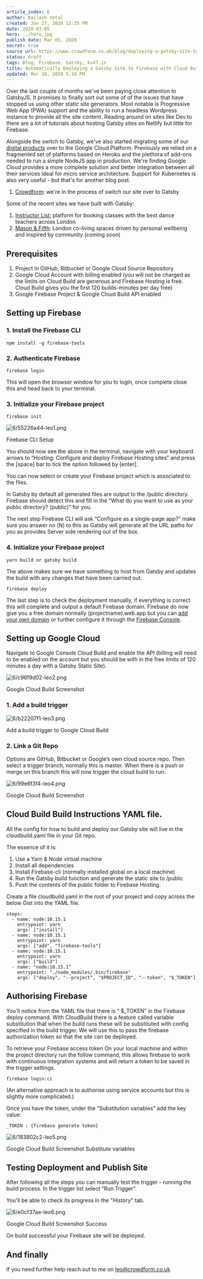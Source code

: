 ```yaml
---
article_index: 6
author: Kailash Vetal
created: Jan 27, 2020 12:35 PM
date: 2020-03-05
hero: ../hero.jpg
publish date: Mar 05, 2020
secret: true
source url: https://www.crowdform.co.uk/blog/deploying-a-gatsby-site-to-firebase-with-google-cloud-build
status: draft
tags: Blog, Firebase, Gatsby, kv47.in
title: Automatically Deploying a Gatsby Site to Firebase with Cloud Build (CI/CD)
updated: Mar 10, 2020 5:10 PM
---
```

Over the last couple of months we've been paying close attention to GatsbyJS. It promises to finally sort out some of of the issues that have stopped us using other static site generators. Most notable is Progressive Web App (PWA) support and the ability to run a headless Wordpress instance to provide all the site content. Reading around on sites like Dev.to there are a lot of tutorials about hosting Gatsby sites on Netlify but little for Firebase.

Alongside the switch to Gatsby, we've also started migrating some of our [digital products](https://www.crowdform.co.uk/blog/what-is-a-digital-product) over to the Google Cloud Platform. Previously we relied on a fragmented set of platforms based on Heroku and the plethora of add-ons needed to run a simple NodeJS app in production. We're finding Google Cloud provides a more complete solution and better integration between all their services ideal for micro service architecture. Support for Kubernetes is also very useful - but that's for another blog post.

1. [Crowdform](https://www.crowdform.co.uk/): we're in the process of switch our site over to Gatsby

Some of the recent sites we have built with Gatsby:

1. [Instructor List:](https://inference.exchange/) platform for booking classes with the best dance teachers across London
2. [Mason & Fifth](https://www.crowdform.co.uk/work/mason-fifth): London co-living spaces driven by personal wellbeing and inspired by community (coming soon)

## Prerequisites

1. Project in GitHub, Bitbucket or Google Cloud Source Repository
2. Google Cloud Account with billing enabled (you will not be charged as the limits on Cloud Build are generous and Firebase Hosting is free. Cloud Build gives you the first 120 builds-minutes per day free)
3. Google Firebase Project & Google Cloud Build API enabled

## Setting up Firebase

### 1. Install the Firebase CLI

`npm install -g firebase-tools`

### 2. Authenticate Firebase

`firebase login`

This will open the browser window for you to login, once complete close this and head back to your terminal.

### 3. Initialize your Firebase project

`firebase init`

![6/55226a44-leo1.png](6/55226a44-leo1.png)

Firebase CLI Setup

You should now see the above in the terminal, navigate with your keyboard arrows to “Hosting: Configure and deploy Firebase Hosting sites” and press the [space] bar to tick the option followed by [enter].

You can now select or create your Firebase project which is associated to the files.

In Gatsby by default all generated files are output to the /public directory. Firebase should detect this and fill in the “What do you want to use as your public directory? (public)” for you.

The next step Firebase CLI will ask “Configure as a single-page app?” make sure you answer no (N) to this as Gatsby will generate all the URL paths for you as provides Server side rendering out of the box.

### 4. Initialize your Firebase project

`yarn build or gatsby build`

The above makes sure we have something to host from Gatsby and updates the build with any changes that have been carried out.

`firebase deploy`

The last step is to check the deployment manually, if everything is correct this will complete and output a default Firebase domain. Firebase do now give you a free domain normally (projectname).web.app but you can [add your own domain](https://support.google.com/firebase/answer/9137747?hl=en) or further configure it through the [Firebase Console](https://console.firebase.google.com/).

## Setting up Google Cloud

Navigate to Google Console Cloud Build and enable the API (billing will need to be enabled on the account but you should be with in the free limits of 120 minutes a day with a Gatsby Static Site).

![6/c96f9d02-leo2.png](6/c96f9d02-leo2.png)

Google Cloud Build Screenshot

### 1. Add a build trigger

![6/b22207f1-leo3.png](6/b22207f1-leo3.png)

Add a build trigger to Google Cloud Build

### 2. Link a Git Repo

Options are GitHub, Bitbucket or Google’s own cloud source repo. Then select a trigger branch, normally this is master. When there is a push or merge on this branch this will now trigger the cloud build to run.

![6/99e6f3f4-leo4.png](6/99e6f3f4-leo4.png)

Google Cloud Build Screenshot

## Cloud Build Build Instructions YAML file.

All the config for how to build and deploy our Gatsby site will live in the cloudbuild.yaml file in your Git repo.

The essence of it is:

1. Use a Yarn & Node virtual machine
2. Install all dependencies
3. Install Firebase-cli (normally installed global on a local machine)
4. Run the Gatsby build function and generate the static site to /public
5. Push the contents of the public folder to Firebase Hosting.

Create a file cloudbuild.yaml in the root of your project and copy across the below Gist into the YAML file.

    steps: 
      - name: node:10.15.1 
        entrypoint: yarn 
        args: ["install"] 
      - name: node:10.15.1 
        entrypoint: yarn 
        args: ["add", "firebase-tools"]
      - name: node:10.15.1 
        entrypoint: yarn 
        args: ["build"] 
      - name: "node:10.15.1" 
        entrypoint: "./node_modules/.bin/firebase" 
        args: ["deploy", "--project", "$PROJECT_ID", "--token", "$_TOKEN"]

## Authorising Firebase

You’ll notice from the YAML file that there is “ $_TOKEN” in the Firebase deploy command. With CloudBuild there is a feature called variable substitution that when the build runs these will be substituted with config specified in the build trigger. We will use this to pass the firebase authorization token so that the site can be deployed.

To retrieve your Firebase access token On your local machine and within the project directory run the follow command, this allows firebase to work with continuous integration systems and will return a token to be saved in the trigger settings.

`firebase login:ci`

(An alternative approach is to authorise using service accounts but this is slightly more complicated.)

Once you have the token, under the “Substitution variables” add the key value:

`_TOKEN : {firebase generate token}`

![6/183802c2-leo5.png](6/183802c2-leo5.png)

Google Cloud Build Screenshot Substitute variables

## Testing Deployment and Publish Site

After following all the steps you can manually test the trigger - running the build process. In the trigger list select “Run Trigger”.

You'll be able to check its progress in the "History" tab.

![6/e0cf37ae-leo6.png](6/e0cf37ae-leo6.png)

Google Cloud Build Screenshot Success

On build successful your Firebase site will be deployed.

## And finally

If you need further help reach out to me on [leo@crowdform.co.uk](mailto:leo@crowdform.co.uk)
